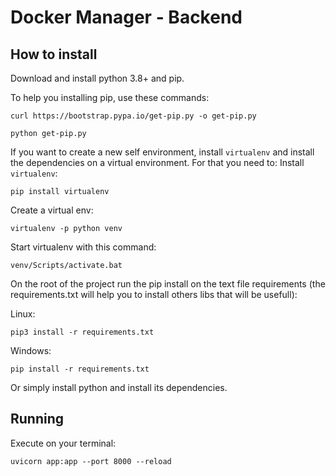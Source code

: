 # Docker Manager - Backend

## How to install

Download and install python 3.8+ and pip.

To help you installing pip, use these commands:

```
curl https://bootstrap.pypa.io/get-pip.py -o get-pip.py
```

```
python get-pip.py
```
If you want to create a new self environment, install `virtualenv` and install the dependencies on a virtual environment. For that you need to:
Install `virtualenv`:
```
pip install virtualenv
```

Create a virtual env:
```
virtualenv -p python venv
```

Start virtualenv with this command:
```
venv/Scripts/activate.bat
```

On the root of the project run the pip install on the text file requirements (the requirements.txt will help you to install others libs that will be usefull):

Linux:

```
pip3 install -r requirements.txt
```
Windows:
```
pip install -r requirements.txt
```

Or simply install python and install its dependencies.

## Running

Execute on your terminal:

```
uvicorn app:app --port 8000 --reload
```
